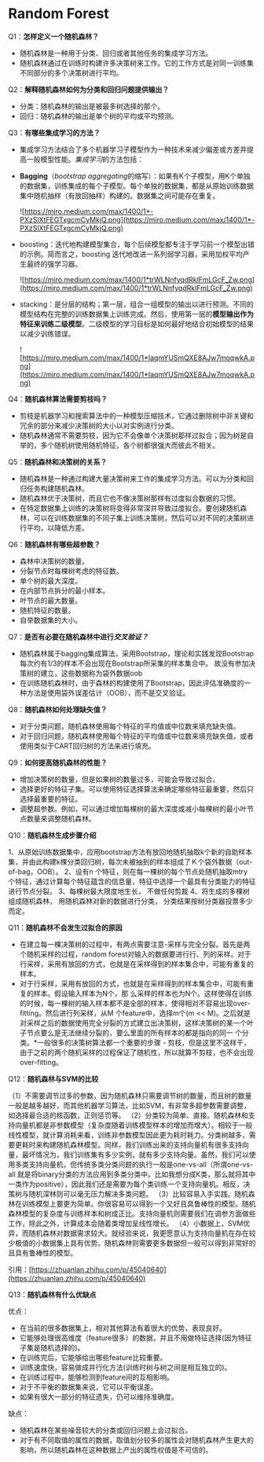 # Random Forest

Q1：**怎样定义一个随机森林？**

- 随机森林是一种用于分类、回归或者其他任务的集成学习方法。
- 随机森林通过在训练时构建许多决策树来工作。它的工作方式是对同一训练集不同部分的多个决策树进行平均。

Q2：****解释随机森林如何为分类和回归问题提供输出？****

- 分类：随机森林的输出是被最多树选择的那个。
- 回归：随机森林的输出是单个树的平均或平均预测。

Q3：**有哪些集成学习的方法？**

- 集成学习方法结合了多个机器学习子模型作为一种技术来减少偏差或方差并提高一般模型性能。*集成学习*的方法包括：
- **Bagging**（*bootstrap aggregating*的缩写）：如果有K个子模型，用K个单独的数据集，训练集成的每个子模型。每个单独的数据集，都是从原始训练数据集中随机抽样（有放回抽样）构建的。数据集之间可能存在重复。
    
    ![https://miro.medium.com/max/1400/1*-PXzSlXtFEGTxgcmCyMkjQ.png](https://miro.medium.com/max/1400/1*-PXzSlXtFEGTxgcmCyMkjQ.png)
    
- boosting：迭代地构建模型集合，每个后续模型都专注于学习前一个模型出错的示例。简而言之，boosting 迭代地改进一系列弱学习器，采用加权平均产生最终的强学习器。
    
    ![https://miro.medium.com/max/1400/1*trWLNnfyqdRklFmLGcF_Zw.png](https://miro.medium.com/max/1400/1*trWLNnfyqdRklFmLGcF_Zw.png)
    
- stacking：是分层的结构；第一层，组合一组模型的输出以进行预测。不同的模型结构在完整的训练数据集上训练完成。然后，使用第一层的**模型输出作为特征来训练二级模型**。二级模型的学习目标是如何最好地结合初始模型的结果以减少训练错误。
    
    ![https://miro.medium.com/max/1400/1*IaqmYUSmQXE8AJw7moqwkA.png](https://miro.medium.com/max/1400/1*IaqmYUSmQXE8AJw7moqwkA.png)
    

Q4：**随机森林算法需要剪枝吗？**

- 剪枝是机器学习和搜索算法中的一种模型压缩技术，它通过删除树中非关键和冗余的部分来减少决策树的大小以对实例进行分类。
- 随机森林通常不需要剪枝，因为它不会像单个决策树那样过拟合；因为树是自举的，多个随机树使用随机特征，各个树都很强大而彼此不相关。

Q5：**随机森林和决策树的关系？**

- 随机森林是一种通过构建大量决策树来工作的集成学习方法。可以为分类和回归任务构建随机森林。
- 随机森林优于决策树，而且它也不像决策树那样有过度拟合数据的习惯。
- 在特定数据集上训练的决策树将变得非常深并导致过度拟合。要创建随机森林，可以在训练数据集的不同子集上训练决策树，然后可以对不同的决策树进行平均，以降低方差。

Q6：**随机森林有哪些超参数？**

- 森林中决策树的数量。
- 分裂节点时每棵树考虑的特征数。
- 单个树的最大深度。
- 在内部节点拆分的最小样本。
- 叶节点的最大数量。
- 随机特征的数量。
- 自举数据集的大小。

Q7：**是否有必要在随机森林中进行*交叉验证？***

- 随机森林属于bagging集成算法，采用Bootstrap，理论和实践发现Bootstrap每次约有1/3的样本不会出现在Bootstrap所采集的样本集合中。 故没有参加决策树的建立，这些数据称为袋外数据oob
- 在训练随机森林时，由于森林的构建使用了Bootstrap，因此评估准确度的一种方法是使用袋外误差估计（OOB），而不是交叉验证。

Q8：****随机森林如何处理缺失值？****

- 对于分类问题，随机森林使用每个特征的平均值或中位数来填充缺失值。
- 对于回归问题，随机森林使用每个特征的平均值或中位数来填充缺失值，或者使用类似于CART回归树的方法来进行填充。

Q9：**如何提高随机森林的性能？**

- 增加决策树的数量，但是如果树的数量过多，可能会导致过拟合。
- 选择更好的特征子集。可以使用特征选择算法来确定哪些特征最重要，然后只选择最重要的特征。
- 调整超参数。例如，可以通过增加每棵树的最大深度或减小每棵树的最小叶节点数量来调整随机森林。

Q10：**随机森林生成步骤介绍**

1、从原始训练数据集中，应用bootstrap方法有放回地随机抽取k个新的自助样本集，并由此构建k棵分类回归树，每次未被抽到的样本组成了Ｋ个袋外数据（out-of-bag，OOB）。
2、设有n 个特征，则在每一棵树的每个节点处随机抽取mtry 个特征，通过计算每个特征蕴含的信息量，特征中选择一个最具有分类能力的特征进行节点分裂。
3、每棵树最大限度地生长， 不做任何剪裁
4、将生成的多棵树组成随机森林， 用随机森林对新的数据进行分类， 分类结果按树分类器投票多少而定。

Q11：**随机森林不会发生过拟合的原因**

- 在建立每一棵决策树的过程中，有两点需要注意-采样与完全分裂。首先是两个随机采样的过程，random forest对输入的数据要进行行、列的采样。对于行采样，采用有放回的方式，也就是在采样得到的样本集合中，可能有重复的样本。
- 对于行采样，采用有放回的方式，也就是在采样得到的样本集合中，可能有重复的样本。假设输入样本为N个，那 么采样的样本也为N个。这样使得在训练的时候，每一棵树的输入样本都不是全部的样本，使得相对不容易出现over-fitting。然后进行列采样，从M 个feature中，选择m个(m << M)。之后就是对采样之后的数据使用完全分裂的方式建立出决策树，这样决策树的某一个叶子节点要么是无法继续分裂的，要么里面的所有样本的都是指向的同一 个分类。*一般很多的决策树算法都一个重要的步骤 - 剪枝，但是这里不这样干，由于之前的两个随机采样的过程保证了随机性，所以就算不剪枝，也不会出现over-fitting。

Q12：**随机森林与SVM的比较**

（1）不需要调节过多的参数，因为随机森林只需要调节树的数量，而且树的数量一般是越多越好，而其他机器学习算法，比如SVM，有非常多超参数需要调整，如选择最合适的核函数，正则惩罚等。
（2）分类较为简单、直接。随机森林和支持向量机都是非参数模型（复杂度随着训练模型样本的增加而增大）。相较于一般线性模型，就计算消耗来看，训练非参数模型因此更为耗时耗力。分类树越多，需要更耗时来构建随机森林模型。同样，我们训练出来的支持向量机有很多支持向量，最坏情况为，我们训练集有多少实例，就有多少支持向量。虽然，我们可以使用多类支持向量机，但传统多类分类问题的执行一般是one-vs-all（所谓one-vs-all 就是将binary分类的方法应用到多类分类中。比如我想分成K类，那么就将其中一类作为positive），因此我们还是需要为每个类训练一个支持向量机。相反，决策树与随机深林则可以毫无压力解决多类问题。
（3）比较容易入手实践。随机森林在训练模型上要更为简单。你很容易可以得到一个又好且具鲁棒性的模型。随机森林模型的复杂度与训练样本和树成正比。支持向量机则需要我们在调参方面做些工作，除此之外，计算成本会随着类增加呈线性增长。
（4）小数据上，SVM优异，而随机森林对数据需求较大。就经验来说，我更愿意认为支持向量机在存在较少极值的小数据集上具有优势。随机森林则需要更多数据但一般可以得到非常好的且具有鲁棒性的模型。

引用：[https://zhuanlan.zhihu.com/p/45040640](https://zhuanlan.zhihu.com/p/45040640)

Q13：****随机森林有什么优缺点****

优点：

- 在当前的很多数据集上，相对其他算法有着很大的优势，表现良好。
- 它能够处理很高维度（feature很多）的数据，并且不用做特征选择(因为特征子集是随机选择的)。
- 在训练完后，它能够给出哪些feature比较重要。
- 训练速度快，容易做成并行化方法(训练时树与树之间是相互独立的)。
- 在训练过程中，能够检测到feature间的互相影响。
- 对于不平衡的数据集来说，它可以平衡误差。
- 如果有很大一部分的特征遗失，仍可以维持准确度。

缺点：

- 随机森林在某些噪音较大的分类或回归问题上会过拟合。
- 对于有不同取值的属性的数据，取值划分较多的属性会对随机森林产生更大的影响，所以随机森林在这种数据上产出的属性权值是不可信的。